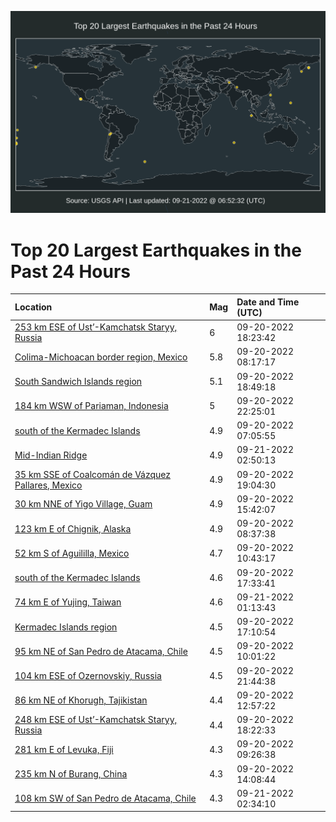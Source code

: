![Map](./map.png)

# Top 20 Largest Earthquakes in the Past 24 Hours

| Location | Mag | Date and Time (UTC) |
|:---|:---|:---|
| [253 km ESE of Ust’-Kamchatsk Staryy, Russia](https://earthquake.usgs.gov/earthquakes/eventpage/us7000i9l5) | 6 | 09-20-2022 18:23:42 |
| [Colima-Michoacan border region, Mexico](https://earthquake.usgs.gov/earthquakes/eventpage/us7000i9hm) | 5.8 | 09-20-2022 08:17:17 |
| [South Sandwich Islands region](https://earthquake.usgs.gov/earthquakes/eventpage/us7000i9ln) | 5.1 | 09-20-2022 18:49:18 |
| [184 km WSW of Pariaman, Indonesia](https://earthquake.usgs.gov/earthquakes/eventpage/us7000i9n5) | 5 | 09-20-2022 22:25:01 |
| [south of the Kermadec Islands](https://earthquake.usgs.gov/earthquakes/eventpage/us7000i9gc) | 4.9 | 09-20-2022 07:05:55 |
| [Mid-Indian Ridge](https://earthquake.usgs.gov/earthquakes/eventpage/us7000i9qh) | 4.9 | 09-21-2022 02:50:13 |
| [35 km SSE of Coalcomán de Vázquez Pallares, Mexico](https://earthquake.usgs.gov/earthquakes/eventpage/us7000i9ls) | 4.9 | 09-20-2022 19:04:30 |
| [30 km NNE of Yigo Village, Guam](https://earthquake.usgs.gov/earthquakes/eventpage/us7000i9ka) | 4.9 | 09-20-2022 15:42:07 |
| [123 km E of Chignik, Alaska](https://earthquake.usgs.gov/earthquakes/eventpage/ak022c33bs2x) | 4.9 | 09-20-2022 08:37:38 |
| [52 km S of Aguililla, Mexico](https://earthquake.usgs.gov/earthquakes/eventpage/us7000i9i7) | 4.7 | 09-20-2022 10:43:17 |
| [south of the Kermadec Islands](https://earthquake.usgs.gov/earthquakes/eventpage/us7000i9kt) | 4.6 | 09-20-2022 17:33:41 |
| [74 km E of Yujing, Taiwan](https://earthquake.usgs.gov/earthquakes/eventpage/us7000i9nt) | 4.6 | 09-21-2022 01:13:43 |
| [Kermadec Islands region](https://earthquake.usgs.gov/earthquakes/eventpage/us7000i9kn) | 4.5 | 09-20-2022 17:10:54 |
| [95 km NE of San Pedro de Atacama, Chile](https://earthquake.usgs.gov/earthquakes/eventpage/us7000i9i1) | 4.5 | 09-20-2022 10:01:22 |
| [104 km ESE of Ozernovskiy, Russia](https://earthquake.usgs.gov/earthquakes/eventpage/us7000i9n0) | 4.5 | 09-20-2022 21:44:38 |
| [86 km NE of Khorugh, Tajikistan](https://earthquake.usgs.gov/earthquakes/eventpage/us7000i9iy) | 4.4 | 09-20-2022 12:57:22 |
| [248 km ESE of Ust’-Kamchatsk Staryy, Russia](https://earthquake.usgs.gov/earthquakes/eventpage/us7000i9le) | 4.4 | 09-20-2022 18:22:33 |
| [281 km E of Levuka, Fiji](https://earthquake.usgs.gov/earthquakes/eventpage/us7000i9hx) | 4.3 | 09-20-2022 09:26:38 |
| [235 km N of Burang, China](https://earthquake.usgs.gov/earthquakes/eventpage/us7000i9jk) | 4.3 | 09-20-2022 14:08:44 |
| [108 km SW of San Pedro de Atacama, Chile](https://earthquake.usgs.gov/earthquakes/eventpage/us7000i9q0) | 4.3 | 09-21-2022 02:34:10 |
